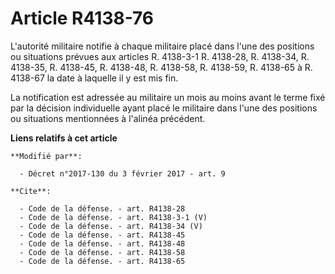 # Article R4138-76

L'autorité militaire notifie à chaque militaire placé dans l'une des positions ou situations prévues aux articles R.
4138-3-1 
R. 4138-28, R. 4138-34, R. 4138-35, R. 4138-45, R. 4138-48, R. 4138-58, R. 4138-59, R. 4138-65 à R. 4138-67 la date à
laquelle il y est mis fin.

La notification est adressée au militaire un mois au moins avant le terme fixé par la décision individuelle ayant placé le
militaire dans l'une des positions ou situations mentionnées à l'alinéa précédent.

**Liens relatifs à cet article**

	**Modifié par**:

	  - Décret n°2017-130 du 3 février 2017 - art. 9

	**Cite**:

	  - Code de la défense. - art. R4138-28
	  - Code de la défense. - art. R4138-3-1 (V)
	  - Code de la défense. - art. R4138-34 (V)
	  - Code de la défense. - art. R4138-45
	  - Code de la défense. - art. R4138-48
	  - Code de la défense. - art. R4138-58
	  - Code de la défense. - art. R4138-65
